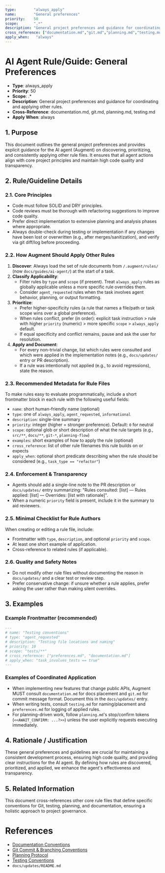 ```yaml
---
type:        "always_apply"
name:        "General preferences"
priority:    50
scope:       ".*"
description: "General project preferences and guidance for coordinating and applying other rules"
cross_reference: ["documentation.md","git.md","planning.md","testing.md"]
apply_when:   "always"
---
```


# AI Agent Rule/Guide: General Preferences

- **Type**: always_apply
- **Priority**: 50
- **Scope**: .*
- **Description**: General project preferences and guidance for coordinating and applying other rules.
- **Cross-Reference**: documentation.md, git.md, planning.md, testing.md
- **Apply When**: always

## 1. Purpose

This document outlines the general project preferences and provides explicit guidance for the AI agent (Augment) on discovering, prioritizing, and consistently applying other rule files. It ensures that all agent actions align with core project principles and maintain high code quality and transparency.

## 2. Rule/Guideline Details

### 2.1. Core Principles

-   Code must follow SOLID and DRY principles.
-   Code reviews must be thorough with refactoring suggestions to improve code quality.
-   Prefer direct implementation to extensive planning and analysis phases where appropriate.
-   Always double-check during testing or implementation if any changes have been lost or overwritten (e.g., after merges/sanitization), and verify via git diff/log before proceeding.

### 2.2. How Augment Should Apply Other Rules

1.  **Discover**: Always load the set of rule documents from `/.augment/rules/` (now `docs/guides/ai-agent/`) at the start of a task.
2.  **Classify Applicability**:
    -   Filter rules by `type` and `scope` (if present). Treat `always_apply` rules as globally applicable unless a more specific rule overrides them.
    -   Consider `agent_requested` rules when the task involves agent behavior, planning, or output formatting.
3.  **Prioritize**:
    -   Prefer higher-specificity rules (a rule that names a file/path or task scope wins over a global preference).
    -   When rules conflict, prefer (in order): explicit task instruction > rule with higher `priority` (numeric) > more specific `scope` > `always_apply` default.
    -   If equal specificity and conflict remains, pause and ask the user for resolution.
4.  **Apply and Document**:
    -   For every non-trivial change, list which rules were consulted and which were applied in the implementation notes (e.g., `docs/updates/` entry or PR description).
    -   If a rule was intentionally not applied (e.g., to avoid regressions), state the reason.

### 2.3. Recommended Metadata for Rule Files

To make rules easy to evaluate programmatically, include a short frontmatter block in each rule with the following useful fields:

-   `name`: short human-friendly name (optional)
-   `type`: one of `always_apply`, `agent_requested`, `informational`
-   `description`: single-line summary
-   `priority`: integer (higher = stronger preference). Default: `0` for neutral
-   `scope`: optional glob or short description of what the rule targets (e.g., `src/**`, `docs/**`, `git-*`, `planning-flow`)
-   `examples`: short examples of how to apply the rule (optional)
-   `cross_reference`: list of other rule filenames this rule builds on or expects
-   `apply_when`: optional short predicate describing when the rule should be considered (e.g., `task_type == "refactor"`)

### 2.4. Enforcement & Transparency

-   Agents should add a single-line note to the PR description or `docs/updates/` entry summarizing: "Rules consulted: [list] — Rules applied: [list] — Overrides: [list with rationale]".
-   When a numeric `priority` field is present, include it in the summary to aid reviewers.

### 2.5. Minimal Checklist for Rule Authors

When creating or editing a rule file, include:
-   Frontmatter with `type`, `description`, and optional `priority` and `scope`.
-   At least one short example of application.
-   Cross-reference to related rules (if applicable).

### 2.6. Quality and Safety Notes

-   Do not modify other rule files without documenting the reason in `docs/updates/` and a clear test or review step.
-   Prefer conservative change: if unsure whether a rule applies, prefer asking the user rather than making silent overrides.

## 3. Examples

### Example Frontmatter (recommended)

```markdown
---
# name: "Testing conventions"
# type: "agent_requested"
# description: "Testing file locations and naming"
# priority: 10
# scope: "tests/**"
# cross_reference: ["preferences.md", "documentation.md"]
# apply_when: "task_involves_tests == true"
---
```

### Examples of Coordinated Application

-   When implementing new features that change public APIs, Augment MUST consult `documentation.md` for docs placement and `git.md` for commit message format. Document this in the `docs/updates/` entry.
-   When writing tests, consult `testing.md` for naming/placement and `preferences.md` for logging of applied rules.
-   For planning-driven work, follow `planning.md`'s stop/confirm tokens (`<<AWAIT_CONFIRM: ...?>>`) unless the user explicitly requests executing immediately.

## 4. Rationale / Justification

These general preferences and guidelines are crucial for maintaining a consistent development process, ensuring high code quality, and providing clear instructions for the AI agent. By defining how rules are discovered, prioritized, and applied, we enhance the agent's effectiveness and transparency.

## 5. Related Information

This document cross-references other core rule files that define specific conventions for Git, testing, planning, and documentation, ensuring a holistic approach to project governance.

# References

-   [Documentation Conventions](./AGENT-RULE-Documentation-Conventions.md)
-   [Git Commit & Branching Conventions](./AGENT-RULE-Git-Conventions.md)
-   [Planning Protocol](./AGENT-GUIDE-Planning-Protocol.md)
-   [Testing Conventions](./AGENT-RULE-Testing-Conventions.md)
-   `docs/updates/README.md`